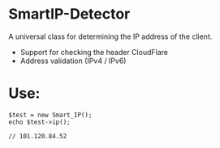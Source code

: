 # SmartIP-Detector

A universal class for determining the IP address of the client.

* Support for checking the header CloudFlare
* Address validation (IPv4 / IPv6)

# Use:
```
$test = new Smart_IP();
echo $test->ip();

// 101.120.84.52
```